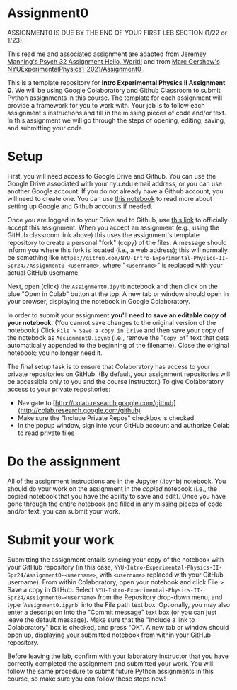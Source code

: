 # Assignment0

ASSIGNMENT0 IS DUE BY THE END OF YOUR FIRST LEB SECTION (1/22 or 1/23). 

This read me and associated assignment are adapted from [Jeremey Manning's Psych 32 Assignment Hello, World!](github.com/ContextLab/psyc32-hello-world/) and from [Marc Gershow's NYUExperimentalPhysics1-2021/Assignment0
](github.com/NYU-IEP-2022-2023-Assignments/Assignment0).

This is a template repository for **Intro Experimental Physics II Assignment 0**. We will be using Google Colaboratory and Github Classroom to submit Python assignments in this course. The template for each assignment will provide a framework for you to work with.  Your job is to follow each assignment's instructions and fill in the missing pieces of code and/or text. In this assignment we will go through the steps of opening, editing, saving, and submitting your code.  

# Setup
First, you will need access to Google Drive and Github. You can use the Google Drive associated with your nyu.edu email address, or you can use another Google account. If you do not already have a Github account, you will need to create one. You can use [this notebook](https://colab.research.google.com/github/ContextLab/cs-for-psych/blob/master/slides/module_1/introduction_and_overview.ipynb) to read more about setting up Google and Github accounts if needed. 

Once you are logged in to your Drive and to Github, use [this link](https://classroom.github.com/a/SAgUWm8k) to officially accept this assignment. When you accept an assignment (e.g., using the GitHub classroom link above) this uses the assignment's template repository to create a personal "fork" (copy) of the files.  A message should inform you where this fork is located (i.e., a web address); this will normally be something like `https://github.com/NYU-Intro-Experimental-Physics-II-Spr24//Assignment0-<username>`, where "`<username>`" is replaced with your actual GitHub username.

Next, open (click) the `Assignment0.ipynb` notebook and then click on the blue "Open in Colab" button at the top. A new tab or window should open in your browser, displaying the notebook in Google Colaboratory.

In order to submit your assignment **you'll need to save an editable copy of your notebook**. (You cannot save changes to the original version of the notebook.) Click `File > Save a copy in Drive` and then save your copy of the notebook as `Assignment0.ipynb` (i.e., remove the "`Copy of`" text that gets automatically appended to the beginning of the filename).
Close the original notebook; you no longer need it. 

The final setup task is to ensure that Colaboratory has access to your private repositories on GitHub.  (By default, your assignment repositories will be accessible only to you and the course instructor.) To give Colaboratory access to your private repositories:
- Navigate to [http://colab.research.google.com/github](http://colab.research.google.com/github)
- Make sure the "Include Private Repos" checkbox is checked
- In the popup window, sign into your GitHub account and authorize Colab to read private files

# Do the assignment
All of the assignment instructions are in the Jupyter (.ipynb) notebook. You should do your work on the assignment in the *copied* notebook (i.e., the copied notebook that you have the ability to save and edit). Once you have gone through the entire notebook and filled in any missing pieces of code and/or text, you can submit your work. 

# Submit your work
Submitting the assignment entails syncing your copy of the notebook with your GitHub repository (in this case, `NYU-Intro-Experimental-Physics-II-Spr24/Assignment0-<username>`, with `<username>` replaced with your GitHub username).  From within Colaboratory, open your notebook and click File > Save a copy in GitHub.  Select `NYU-Intro-Experimental-Physics-II-Spr24/Assignment0-<username>` from the Repository drop-down menu, and type '`Assignment0.ipynb`' into the File path text box.  Optionally, you may also enter a description into the "Commit message" text box (or you can just leave the default message).  Make sure that the "Include a link to Colaboratory" box is checked, and press "OK".  A new tab or window should open up, displaying your submitted notebook from within your GitHub repository.

Before leaving the lab, confirm with your laboratory instructor that you have correctly completed the assignment and submitted your work. You will follow the same procedure to submit future Python assignments in this course, so make sure you can follow these steps now!

